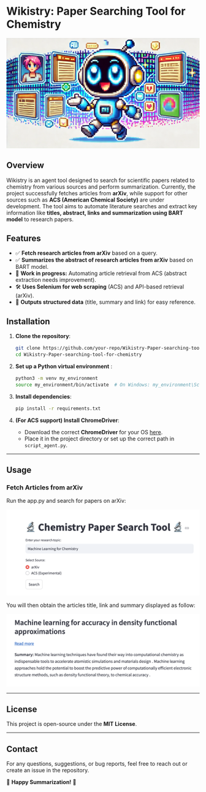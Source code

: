 # **Wikistry: Paper Searching Tool for Chemistry**

![From OpenAI](./assets/banner.png)

## **Overview**
Wikistry is an agent tool designed to search for scientific papers related to chemistry from various sources and perform summarization. Currently, the project successfully fetches articles from **arXiv**, while support for other sources such as **ACS (American Chemical Society)** are under development. The tool aims to automate literature searches and extract key information like **titles, abstract, links and summarization using BART model** to research papers.

## **Features**
- ✅ **Fetch research articles from arXiv** based on a query.
- ✅ **Summarizes the abstract of research articles from arXiv** based on BART model.
- 🔄 **Work in progress:** Automating article retrieval from ACS (abstract extraction needs improvement).
- 🛠 **Uses Selenium for web scraping** (ACS) and API-based retrieval (arXiv).
- 📄 **Outputs structured data** (title, summary and link) for easy reference.

## **Installation**
1. **Clone the repository**:
   ```bash
   git clone https://github.com/your-repo/Wikistry-Paper-searching-tool-for-chemistry.git
   cd Wikistry-Paper-searching-tool-for-chemistry
   ```

2. **Set up a Python virtual environment** :
   ```bash
   python3 -m venv my_environment
   source my_environment/bin/activate  # On Windows: my_environment\Scripts\activate
   ```

3. **Install dependencies**:
   ```bash
   pip install -r requirements.txt
   ```

4. **(For ACS support) Install ChromeDriver**:
   - Download the correct **ChromeDriver** for your OS [here](https://googlechromelabs.github.io/chrome-for-testing/).
   - Place it in the project directory or set up the correct path in `script_agent.py`.

---

## **Usage**
### **Fetch Articles from arXiv**
Run the app.py and search for papers on arXiv:

![](./assets/input.png)

You will then obtain the articles title, link and summary displayed as follow:

![](./assets/article_summary_example.png)

---

## **License**
This project is open-source under the **MIT License**.

---

## **Contact**
For any questions, suggestions, or bug reports, feel free to reach out or create an issue in the repository.

🚀 **Happy Summarization!** 🚀
